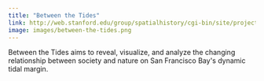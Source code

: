 ```yaml
---
title: "Between the Tides"
link: http://web.stanford.edu/group/spatialhistory/cgi-bin/site/project.php?id=1005
image: images/between-the-tides.png
---
```

Between the Tides aims to reveal, visualize, and analyze the changing relationship between society and nature on San Francisco Bay's dynamic tidal margin.

